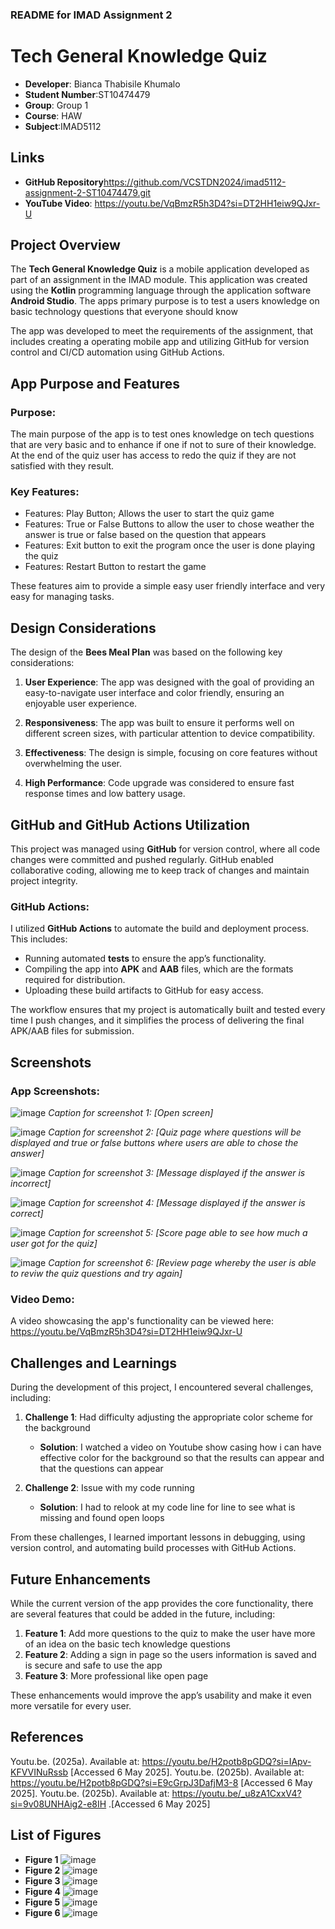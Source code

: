 
### **README for IMAD Assignment 2**

# Tech General Knowledge Quiz
- **Developer**: Bianca Thabisile Khumalo
- **Student Number**:ST10474479
- **Group**: Group 1
- **Course**: HAW
- **Subject**:IMAD5112

## Links
- **GitHub Repository**https://github.com/VCSTDN2024/imad5112-assignment-2-ST10474479.git
- **YouTube Video**: https://youtu.be/VqBmzR5h3D4?si=DT2HH1eiw9QJxr-U


## Project Overview

The **Tech General Knowledge Quiz** is a mobile application developed as part of an assignment in the IMAD module. This application was created using the **Kotlin** programming language through the application software **Android Studio**. 
The apps primary purpose is to test a users knowledge on basic technology questions that everyone should know

The app was developed to meet the requirements of the assignment, that includes creating a operating mobile app and utilizing GitHub for version control and CI/CD automation using GitHub Actions.


## App Purpose and Features

### Purpose:
The main purpose of the app is to test ones knowledge on tech questions that are very basic and to enhance if one if not to sure of their knowledge. At the end of the quiz user has access to redo the quiz if they are not satisfied with they result.

### Key Features:
- Features: Play Button; Allows the user to start the quiz game 
- Features: True or False Buttons to allow the user to chose weather the answer is true or false based on the question that appears
- Features: Exit button to exit the program once the user is done playing the quiz
- Features: Restart Button to restart the game 
  
These features aim to provide a simple easy user friendly interface and very easy for managing tasks.


## Design Considerations

The design of the **Bees Meal Plan** was based on the following key considerations:

1. **User Experience**: The app was designed with the goal of providing an easy-to-navigate user interface and color friendly, ensuring an enjoyable user experience.
   
2. **Responsiveness**: The app was built to ensure it performs well on different screen sizes, with particular attention to device compatibility.
   
3. **Effectiveness**: The design is simple, focusing on core features without overwhelming the user.
   
4. **High Performance**: Code upgrade was considered to ensure fast response times and low battery usage.


## GitHub and GitHub Actions Utilization

This project was managed using **GitHub** for version control, where all code changes were committed and pushed regularly. GitHub enabled collaborative coding, allowing me to keep track of changes and maintain project integrity.

### GitHub Actions:
I utilized **GitHub Actions** to automate the build and deployment process. This includes:

- Running automated **tests** to ensure the app’s functionality.
- Compiling the app into **APK** and **AAB** files, which are the formats required for distribution.
- Uploading these build artifacts to GitHub for easy access.

The workflow ensures that my project is automatically built and tested every time I push changes, and it simplifies the process of delivering the final APK/AAB files for submission.


## Screenshots

### App Screenshots:
![image](https://github.com/user-attachments/assets/c174f793-2b6c-441e-80d0-98b665ddd4c2)
*Caption for screenshot 1: [Open screen]*

![image](https://github.com/user-attachments/assets/c67e2d5c-afde-4362-ac4b-f55dd54758d7)
*Caption for screenshot 2: [Quiz page where questions will be displayed and true or false buttons where users are able to chose the answer]*


![image](https://github.com/user-attachments/assets/e33cb4fd-01c5-451b-a41b-b37e06eaf9f8)
*Caption for screenshot 3: [Message displayed if the answer is incorrect]*


![image](https://github.com/user-attachments/assets/2d378c9c-889c-4cab-9454-c97fc8c62024)
*Caption for screenshot 4: [Message displayed if the answer is correct]*


![image](https://github.com/user-attachments/assets/67367096-ec00-43f3-90a1-e459186ce68a)
*Caption for screenshot 5: [Score page able to see how much a user got for the quiz]*


![image](https://github.com/user-attachments/assets/49159418-f269-4bb7-b590-ccd9377a5c49)
*Caption for screenshot 6: [Review page whereby the user is able to reviw the quiz questions and try again]*

### Video Demo:
A video showcasing the app's functionality can be viewed here: https://youtu.be/VqBmzR5h3D4?si=DT2HH1eiw9QJxr-U

## Challenges and Learnings

During the development of this project, I encountered several challenges, including:

1. **Challenge 1**: Had difficulty adjusting the appropriate color scheme for the background
   - **Solution**: I watched a video on Youtube show casing how i can have effective color for the background so that the results can appear and that the questions can appear
   
2. **Challenge 2**: Issue with my code running
   - **Solution**: I had to relook at my code line for line to see what is missing and found open loops

From these challenges, I learned important lessons in debugging, using version control, and automating build processes with GitHub Actions.


## Future Enhancements

While the current version of the app provides the core functionality, there are several features that could be added in the future, including:

1. **Feature 1**: Add more questions to the quiz to make the user have more of an idea on the basic tech knowledge questions
2. **Feature 2**: Adding a sign in page so the users information is saved and is secure and safe to use the app
3. **Feature 3**: More professional like open page

These enhancements would improve the app’s usability and make it even more versatile for every user.


## References
Youtu.be. (2025a). Available at: https://youtu.be/H2potb8pGDQ?si=IApv-KFVVINuRssb [Accessed 6 May 2025].
Youtu.be. (2025b). Available at: https://youtu.be/H2potb8pGDQ?si=E9cGrpJ3DafjM3-8 [Accessed 6 May 2025].
Youtu.be. (2025b). Available at: https://youtu.be/_u8zA1CxxV4?si=9v08UNHAig2-e8IH .[Accessed 6 May 2025]

## List of Figures

- **Figure 1** ![image](https://github.com/user-attachments/assets/c174f793-2b6c-441e-80d0-98b665ddd4c2)
- **Figure 2** ![image](https://github.com/user-attachments/assets/c67e2d5c-afde-4362-ac4b-f55dd54758d7)
- **Figure 3** ![image](https://github.com/user-attachments/assets/e33cb4fd-01c5-451b-a41b-b37e06eaf9f8)
- **Figure 4** ![image](https://github.com/user-attachments/assets/2d378c9c-889c-4cab-9454-c97fc8c62024)
- **Figure 5** ![image](https://github.com/user-attachments/assets/67367096-ec00-43f3-90a1-e459186ce68a)
- **Figure 6** ![image](https://github.com/user-attachments/assets/49159418-f269-4bb7-b590-ccd9377a5c49)

